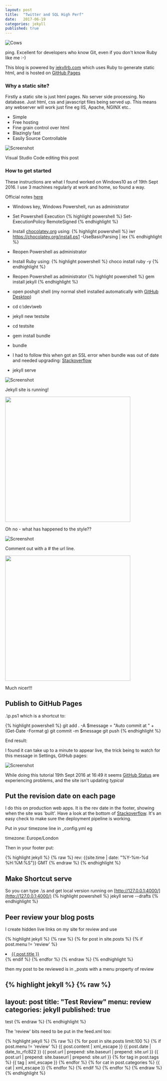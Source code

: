 ```yaml
---
layout: post
title:  "Twitter and SQL High Perf"
date:   2017-06-19
categories: jekyll
published: true 
---
```

![Cows](/assets/Cows_500.jpg)

ping. Excellent for developers who know Git, even if you don't know Ruby like me :-)

This blog is powered by [jekyllrb.com](https://jekyllrb.com/)  which uses Ruby to generate static html, and is hosted on [GitHub Pages](https://pages.github.com/)

### Why a static site?
Firstly a static site is just html pages.  No server side processing.  No database.  Just html, css and javascript files being served up.  This means any webserver will work just fine eg IIS, Apache, NGINX etc..

* Simple
* Free hosting
* Fine grain control over html
* Blazingly fast
* Easily Source Controllable

![Screenshot](/assets/Untitled.png)

Visual Studio Code editing this post

### How to get started
These instructions are what I found worked on Windows10 as of 19th Sept 2016.  I use 3 machines regularly at work and home, so found a way.

Official notes [here](https://jekyllrb.com/docs/windows/#installation)

* Windows key, Windows Powershell, run as administrator
* Set Powershell Execution
{% highlight powershell %}
Set-ExecutionPolicy RemoteSigned
{% endhighlight %}

* Install <a href="https://chocolatey.org/install">chocolatey.org</a> using: 
{% highlight powershell %}
iwr https://chocolatey.org/install.ps1 -UseBasicParsing | iex
{% endhighlight %}
* Reopen Powershell as administrator
* Install Ruby using:
{% highlight powershell %}
choco install ruby -y
{% endhighlight %}
* Reopen Powershell as administrator
{% highlight powershell %}
gem install jekyll
{% endhighlight %}
* open poshgit shell (my normal shell installed automatically with <a href="https://desktop.github.com/">GitHub Desktop</a>)
* cd c:\dev\web
* jekyll new testsite
* cd testsite
* gem install bundle
* bundle
* I had to follow this when got an SSL error when bundle was out of date and needed upgrading: [Stackoverflow](http://stackoverflow.com/a/27641786/26086)
* jekyll serve

![Screenshot](/assets/Posh1.png)

Jekyll site is running!

<img src="/assets/DemoSiteNoCss.png" width="400" />

Oh no - what has happened to the style??

![Screenshot](/assets/FixConfig.png)

Comment out with a # the url line.

<img src="/assets/DemoSite.png" width="400" />

Much nicer!!!

## Publish to GitHub Pages

.\p.ps1  which is a shortcut to:

{% highlight powershell %}
git add . -A
$message = "Auto commit at " + (Get-Date -Format g)
git commit -m  $message
git push
{% endhighlight %}

End result:

I found it can take up to a minute to appear live, the trick being to watch for this message in Settings, GitHub pages:
 
![Screenshot](/assets/GitHub.png)

While doing this tutorial 19th Sept 2016 at 16:49 it seems [GitHub Status](https://status.github.com/) are experiencing problems, and the site isn't updating *typical*

## Put the revision date on each page
I do this on production web apps.  It is the rev date in the footer, showing when the site was 'built'.  Have a look at the bottom of [Stackoverflow](http://stackoverflow.com).   It's an easy check to make sure the deployment pipeline is working.

Put in your timezone line in _config.yml eg

timezone: Europe/London

Then in your footer put:

{% highlight jekyll %}
{% raw  %}
rev:  {{site.time | date: "%Y-%m-%d %H:%M:%S"}} GMT
{% endraw %}
{% endhighlight %}

## Make Shortcut serve
So you can type .\s  and get local version running on [http://127.0.0.1:4000/](http://127.0.0.1:4000/)
{% highlight powershell %}
jekyll serve --drafts
{% endhighlight %}

## Peer review your blog posts
I create hidden live links on my site for review and use

{% highlight jekyll %}
{% raw  %}
{% for post in site.posts %}
{% if post.menu != 'review' %}
<li>
    <a href="{{ post.url }}">{{ post.title }} </a>
</li>
{% endif %}
{% endfor %} 
{% endraw %}
{% endhighlight %}

then my post to be reviewed is in _posts with a menu property of review

{% highlight jekyll %}
{% raw  %}
---
layout: post
title:  "Test Review"
menu: review
categories: jekyll
published: true
---
test
{% endraw %}
{% endhighlight %}

The 'review' bits need to be put in the feed.xml too:

{% highlight jekyll %}
{% raw  %}
{% for post in site.posts limit:100 %}
{% if post.menu != 'review' %}
<item>
    <title>{{ post.title | xml_escape }}</title>
    <description>{{ post.content | xml_escape }}</description>
    <pubDate>{{ post.date | date_to_rfc822 }}</pubDate>
    <link>{{ post.url | prepend: site.baseurl | prepend: site.url }}</link>
    <guid isPermaLink="true">{{ post.url | prepend: site.baseurl | prepend: site.url }}</guid>
    {% for tag in post.tags %}
    <category>{{ tag | xml_escape }}</category>
    {% endfor %}
    {% for cat in post.categories %}
    <category>{{ cat | xml_escape }}</category>
    {% endfor %}
</item>
{% endif %}
{% endfor %}
{% endraw %}
{% endhighlight %}




